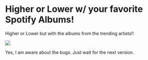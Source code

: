 # Higher or Lower w/ your favorite Spotify Albums!
Higher or Lower but with the albums from the trending artists!!
<br>


<img src="https://cdn.discordapp.com/attachments/897666935708352587/1045338334643372042/image.png">

Yes, I am aware about the bugs. Just wait for the next version.
